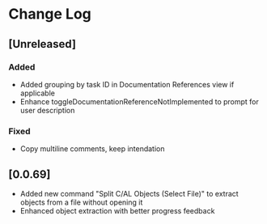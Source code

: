 # Change Log

## [Unreleased]

### Added

- Added grouping by task ID in Documentation References view if applicable
- Enhance toggleDocumentationReferenceNotImplemented to prompt for user description

### Fixed

- Copy multiline comments, keep intendation

## [0.0.69]

- Added new command "Split C/AL Objects (Select File)" to extract objects from a file without opening it
- Enhanced object extraction with better progress feedback
